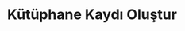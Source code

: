 ---
id: register
title: Kütüphane Kaydı Oluştur
description: Yeni kütüphane kaydı oluşturma ekranı.
sidebar_position: 2
---